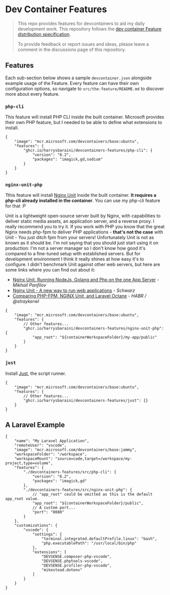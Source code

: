 # Dev Container Features

> This repo provides features for devcontainers to aid my daily development work. This repository follows the [dev container Feature distribution specification](https://containers.dev/implementors/features-distribution/).
>
> To provide feedback or report issues and ideas, please leave a comment in the discussions page of this repository.

## Features

Each sub-section below shows a sample `devcontainer.json` alongside example usage of the Feature. Every feature can have their own configuration options, so navigate to `src/the-feature/README.md` to discover more about every feature.

### `php-cli`

This feature will install PHP CLI inside the built container. Microsoft provides their own PHP feature, but I needed to be able to define what extensions to install.

```jsonc
{
    "image": "mcr.microsoft.com/devcontainers/base:ubuntu",
    "features": {
        "ghcr.io/harrysbaraini/devcontainers-features/php-cli": {
            "version": "8.2",
            "packages": "imagick,gd,sodium"
        }
    }
}
```

### `nginx-unit-php`

Tthis feature will install [Nginx Unit](https://unit.nginx.org/) inside the built container. **It requires a php-cli already installed in the container**. You can use my php-cli feature for that :P

Unit is a lightweight open-source server built by Nginx, with capabilities to deliver static media assets, an application server, and a reverse proxy. I really recommend you to try it.
If you work with PHP you know that the great Nginx needs php-fpm to deliver PHP applications - **that's not the case** with Unit - You just ditch fpm from your servers! Unfortunately Unit is not as known as it should be.
I'm not saying that you should just start using it on production: I'm not a server manager so I don't know how good it's compared to a fine-tuned setup with established servers. But for development environment I think
it really shines at how easy it's to configure. I didn't benchmark Unit against other web servers, but here are some links where you can find out about it:

- [Nginx Unit. Running NodeJs, Golang and Php on the one App Server](https://faun.pub/nginx-unit-running-nodejs-golang-and-php-on-the-one-app-server-a3ff349a61a3) - _Mikhail Panfilov_
- [Nginx Unit - A new way to run web applications](https://techblog.schwarz/posts/nginx-unit/#:~:text=Nginx%20Unit%20vs.&text=Unit%20is%20more%20robust%20under,the%20same%20instance%20remain%20untouched) - _Schwarz_
- [Comparing PHP-FPM, NGINX Unit, and Laravel Octane](https://habr.com/en/articles/646397/) - _HABR / @straykerwl_

```jsonc
{
    "image": "mcr.microsoft.com/devcontainers/base:ubuntu",
    "features": {
        // Other features...
        "ghcr.io/harrysbaraini/devcontainers-features/nginx-unit-php": {
            "app_root": "${containerWorkspaceFolder}/my-app/public"
        }
    }
}
```

### `just`

Install [Just](https://github.com/casey/just), the script runner.

```jsonc
{
    "image": "mcr.microsoft.com/devcontainers/base:ubuntu",
    "features": {
        // Other features...
        "ghcr.io/harrysbaraini/devcontainers-features/just": {}
    }
}
```

## A Laravel Example

```jsonc
{
	"name": "My Laravel Application",
	"remoteUser": "vscode",
	"image": "mcr.microsoft.com/devcontainers/base:jammy",
	"workspaceFolder": "/workspace",
    "workspaceMount": "source=code,target=/workspace/my-project,type=volume",
	"features": {
		"./devcontainers-features/src/php-cli": {
            "version": "8.2",
            "packages": "imagick,gd"
        },
        "./devcontainers-features/src/nginx-unit-php": {
            // "app_root" could be omitted as this is the default app_root value.
            "app_root": "${containerWorkspaceFolder}/public",
            // A custom port...
            "port": "8080"
        }
	},
	"customizations": {
        "vscode": {
            "settings": {
                "terminal.integrated.defaultProfile.linux": "bash",
                "php.executablePath": "/usr/local/bin/php"
            },
            "extensions": [
                "DEVSENSE.composer-php-vscode",
                "DEVSENSE.phptools-vscode",
                "DEVSENSE.profiler-php-vscode",
                "mikestead.dotenv"
            ]
        }
    }
}
```
